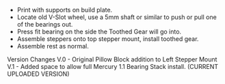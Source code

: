 * Print with supports on build plate. 
* Locate old V-Slot wheel, use a 5mm shaft or similar to push or pull one of the bearings out.
* Press fit bearing on the side the Toothed Gear will go into.
* Assemble steppers onto top stepper mount, install toothed gear. 
* Assemble rest as normal.


Version Changes
V.0 - Original Pillow Block addition to Left Stepper Mount
V.1 - Added space to allow full Mercury 1.1 Bearing Stack install. (CURRENT UPLOADED VERSION)
